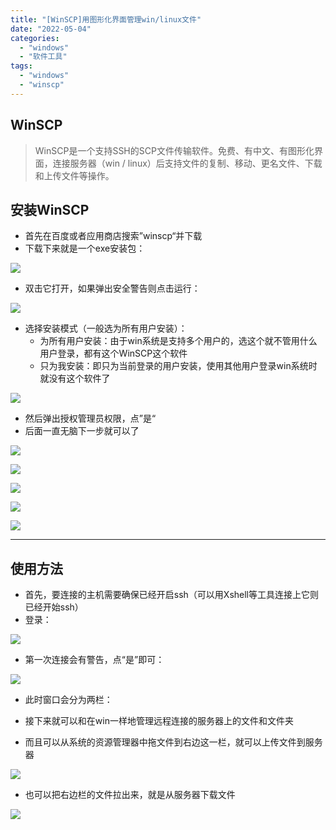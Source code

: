 ```yaml
---
title: "[WinSCP]用图形化界面管理win/linux文件"
date: "2022-05-04"
categories: 
  - "windows"
  - "软件工具"
tags: 
  - "windows"
  - "winscp"
---
```


## WinSCP

> WinSCP是一个支持SSH的SCP文件传输软件。免费、有中文、有图形化界面，连接服务器（win / linux）后支持文件的复制、移动、更名文件、下载和上传文件等操作。

## 安装WinSCP

- 首先在百度或者应用商店搜索”winscp“并下载
- 下载下来就是一个exe安装包：

![](images/image-18.png)

- 双击它打开，如果弹出安全警告则点击运行：

![](images/image-19.png)

- 选择安装模式（一般选为所有用户安装）：
    - 为所有用户安装：由于win系统是支持多个用户的，选这个就不管用什么用户登录，都有这个WinSCP这个软件
    - 只为我安装：即只为当前登录的用户安装，使用其他用户登录win系统时就没有这个软件了

![](images/image-20.png)

- 然后弹出授权管理员权限，点”是“
- 后面一直无脑下一步就可以了

![](images/image-21.png)

![](images/image-22.png)

![](images/image-23.png)

![](images/image-24.png)

![](images/image-25.png)

* * *

## 使用方法

- 首先，要连接的主机需要确保已经开启ssh（可以用Xshell等工具连接上它则已经开始ssh）
- 登录：

![](images/image-29-1024x606.png)

- 第一次连接会有警告，点“是”即可：

![](images/image-27.png)

- 此时窗口会分为两栏：

- 接下来就可以和在win一样地管理远程连接的服务器上的文件和文件夹
- 而且可以从系统的资源管理器中拖文件到右边这一栏，就可以上传文件到服务器

![](images/winscp-1.gif)

- 也可以把右边栏的文件拉出来，就是从服务器下载文件

![](images/winscp-2.gif)
